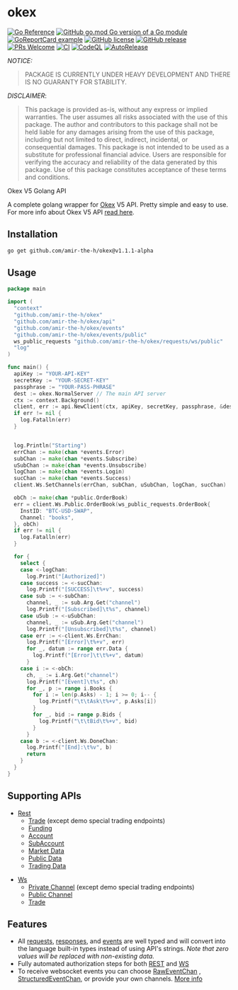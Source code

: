 okex
====
[![Go Reference](https://pkg.go.dev/badge/github.com/amir-the-h/okex.svg)](https://pkg.go.dev/github.com/amir-the-h/okex)
[![GitHub go.mod Go version of a Go module](https://img.shields.io/github/go-mod/go-version/amir-the-h/okex.svg)](https://github.com/amir-the-h/okex)
[![GoReportCard example](https://goreportcard.com/badge/github.com/amir-the-h/okex)](https://goreportcard.com/report/github.com/amir-the-h/okex)
[![GitHub license](https://img.shields.io/github/license/amir-the-h/okex.svg)](https://github.com/amir-the-h/okex/blob/main/LICENSE)
[![GitHub release](https://img.shields.io/github/release/amir-the-h/okex.svg)](https://GitHub.com/amir-the-h/okex/releases/)
[![PRs Welcome](https://img.shields.io/badge/PRs-welcome-brightgreen.svg?style=flat-square)](http://makeapullrequest.com)
[![CI](https://github.com/amir-the-h/okex/actions/workflows/main.yml/badge.svg)](https://github.com/amir-the-h/okex/actions/workflows/main.yml)
[![CodeQL](https://github.com/amir-the-h/okex/actions/workflows/codeql-analysis.yml/badge.svg)](https://github.com/amir-the-h/okex/actions/workflows/codeql-analysis.yml)
[![AutoRelease](https://github.com/amir-the-h/okex/actions/workflows/release.yml/badge.svg)](https://github.com/amir-the-h/okex/actions/workflows/release.yml)

*NOTICE:*
> PACKAGE IS CURRENTLY UNDER HEAVY DEVELOPMENT AND THERE IS NO GUARANTY FOR STABILITY.

*DISCLAIMER*: 
> This package is provided as-is, without any express or implied warranties. The user assumes all risks associated with the use of this package. The author and contributors to this package shall not be held liable for any damages arising from the use of this package, including but not limited to direct, indirect, incidental, or consequential damages. This package is not intended to be used as a substitute for professional financial advice. Users are responsible for verifying the accuracy and reliability of the data generated by this package. Use of this package constitutes acceptance of these terms and conditions.

Okex V5 Golang API

A complete golang wrapper for [Okex](https://www.okex.com) V5 API. Pretty simple and easy to use. For more info about
Okex V5 API [read here](https://www.okex.com/docs-v5/en).

Installation
-----------------

```bash
go get github.com/amir-the-h/okex@v1.1.1-alpha
```

Usage
-----------

```go
package main

import (
  "context"
  "github.com/amir-the-h/okex"
  "github.com/amir-the-h/okex/api"
  "github.com/amir-the-h/okex/events"
  "github.com/amir-the-h/okex/events/public"
  ws_public_requests "github.com/amir-the-h/okex/requests/ws/public"
  "log"
)

func main() {
  apiKey := "YOUR-API-KEY"
  secretKey := "YOUR-SECRET-KEY"
  passphrase := "YOUR-PASS-PHRASE"
  dest := okex.NormalServer // The main API server
  ctx := context.Background()
  client, err := api.NewClient(ctx, apiKey, secretKey, passphrase, &dest)
  if err != nil {
    log.Fatalln(err)
  }


  log.Println("Starting")
  errChan := make(chan *events.Error)
  subChan := make(chan *events.Subscribe)
  uSubChan := make(chan *events.Unsubscribe)
  logChan := make(chan *events.Login)
  sucChan := make(chan *events.Success)
  client.Ws.SetChannels(errChan, subChan, uSubChan, logChan, sucChan)

  obCh := make(chan *public.OrderBook)
  err = client.Ws.Public.OrderBook(ws_public_requests.OrderBook{
    InstID: "BTC-USD-SWAP",
    Channel: "books",
  }, obCh)
  if err != nil {
    log.Fatalln(err)
  }

  for {
    select {
    case <-logChan:
      log.Print("[Authorized]")
    case success := <-sucChan:
      log.Printf("[SUCCESS]\t%+v", success)
    case sub := <-subChan:
      channel, _ := sub.Arg.Get("channel")
      log.Printf("[Subscribed]\t%s", channel)
    case uSub := <-uSubChan:
      channel, _ := uSub.Arg.Get("channel")
      log.Printf("[Unsubscribed]\t%s", channel)
    case err := <-client.Ws.ErrChan:
      log.Printf("[Error]\t%+v", err)
      for _, datum := range err.Data {
        log.Printf("[Error]\t\t%+v", datum)
      }
    case i := <-obCh:
      ch, _ := i.Arg.Get("channel")
      log.Printf("[Event]\t%s", ch)
      for _, p := range i.Books {
        for i := len(p.Asks) - 1; i >= 0; i-- {
          log.Printf("\t\tAsk\t%+v", p.Asks[i])
        }
        for _, bid := range p.Bids {
          log.Printf("\t\tBid\t%+v", bid)
        }
      }
    case b := <-client.Ws.DoneChan:
      log.Printf("[End]:\t%v", b)
      return
    }
  }
}
```

Supporting APIs
---------------

* [Rest](https://www.okex.com/docs-v5/en/#rest-api)
  * [Trade](https://www.okex.com/docs-v5/en/#rest-api-trade) (except demo special trading endpoints)
  * [Funding](https://www.okex.com/docs-v5/en/#rest-api-funding)
  * [Account](https://www.okex.com/docs-v5/en/#rest-api-account)
  * [SubAccount](https://www.okex.com/docs-v5/en/#rest-api-subaccount)
  * [Market Data](https://www.okex.com/docs-v5/en/#rest-api-market-data)
  * [Public Data](https://www.okex.com/docs-v5/en/#rest-api-public-data)
  * [Trading Data](https://www.okex.com/docs-v5/en/#rest-api-trading-data)

[comment]: <> (    * [Status]&#40;https://www.okex.com/docs-v5/en/#rest-api-status&#41;)

* [Ws](https://www.okex.com/docs-v5/en/#websocket-api)
  * [Private Channel](https://www.okex.com/docs-v5/en/#websocket-api-private-channel) (except demo special trading
    endpoints)
  * [Public Channel](https://www.okex.com/docs-v5/en/#websocket-api-public-channels)
  * [Trade](https://www.okex.com/docs-v5/en/#websocket-api-trade)

Features
--------

* All [requests](/requests), [responses](/responses), and [events](events) are well typed and will convert into the
  language built-in types instead of using API's strings. *Note that zero values will be replaced with non-existing
  data.*
* Fully automated authorization steps for both [REST](/api/rest) and [WS](/api/ws)
* To receive websocket events you can choose [RawEventChan](/api/ws/client.go#L25)
  , [StructuredEventChan](/api/ws/client.go#L28), or provide your own
  channels. [More info](https://github.com/amir-the-h/okex/wiki/Handling-WS-events) 

